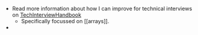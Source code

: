 - Read more information about how I can improve for technical interviews on [TechInterviewHandbook](https://www.techinterviewhandbook.org/algorithms/study-cheatsheet/)
	- Specifically focussed on [[arrays]].
-